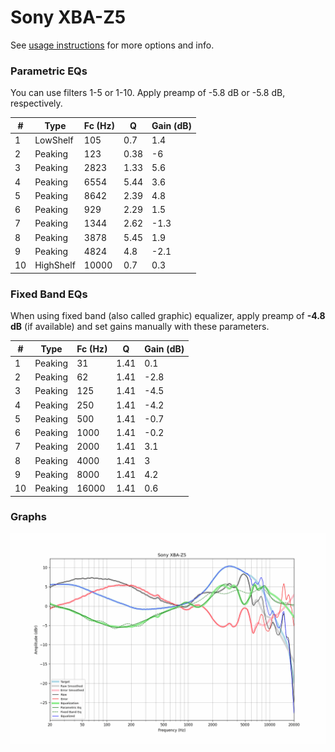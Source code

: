 # Sony XBA-Z5
See [usage instructions](https://github.com/jaakkopasanen/AutoEq#usage) for more options and info.

### Parametric EQs
You can use filters 1-5 or 1-10. Apply preamp of -5.8 dB or -5.8 dB, respectively.

|   # | Type      |   Fc (Hz) |    Q |   Gain (dB) |
|-----|-----------|-----------|------|-------------|
|   1 | LowShelf  |       105 | 0.7  |         1.4 |
|   2 | Peaking   |       123 | 0.38 |        -6   |
|   3 | Peaking   |      2823 | 1.33 |         5.6 |
|   4 | Peaking   |      6554 | 5.44 |         3.6 |
|   5 | Peaking   |      8642 | 2.39 |         4.8 |
|   6 | Peaking   |       929 | 2.29 |         1.5 |
|   7 | Peaking   |      1344 | 2.62 |        -1.3 |
|   8 | Peaking   |      3878 | 5.45 |         1.9 |
|   9 | Peaking   |      4824 | 4.8  |        -2.1 |
|  10 | HighShelf |     10000 | 0.7  |         0.3 |

### Fixed Band EQs
When using fixed band (also called graphic) equalizer, apply preamp of **-4.8 dB** (if available) and set gains manually with these parameters.

|   # | Type    |   Fc (Hz) |    Q |   Gain (dB) |
|-----|---------|-----------|------|-------------|
|   1 | Peaking |        31 | 1.41 |         0.1 |
|   2 | Peaking |        62 | 1.41 |        -2.8 |
|   3 | Peaking |       125 | 1.41 |        -4.5 |
|   4 | Peaking |       250 | 1.41 |        -4.2 |
|   5 | Peaking |       500 | 1.41 |        -0.7 |
|   6 | Peaking |      1000 | 1.41 |        -0.2 |
|   7 | Peaking |      2000 | 1.41 |         3.1 |
|   8 | Peaking |      4000 | 1.41 |         3   |
|   9 | Peaking |      8000 | 1.41 |         4.2 |
|  10 | Peaking |     16000 | 1.41 |         0.6 |

### Graphs
![](./Sony%20XBA-Z5.png)
